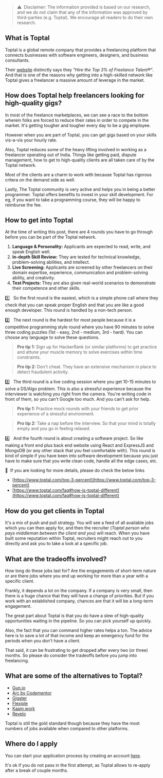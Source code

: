 > ⚠️&nbsp; Disclaimer: The information provided is based on our research, and we do not claim that any of the information was approved by third-parties (e.g. Toptal). We encourage all readers to do their own research.


## What is Toptal

Toptal is a global remote company that provides a freelancing platform that connects businesses with software engineers, designers, and business consultants.

Their [website](https://www.toptal.com/) distinctly says they *"Hire the Top 3% of Freelance Talent®"*. And that is one of the reasons why getting into a high-skilled network like Toptal gives a freelancer a massive amount of leverage in the market.

## How does Toptal help freelancers looking for high-quality gigs?

In most of the freelance marketplaces, we can see a race to the bottom wherein folks are forced to reduce their rates in order to compete in the market. It's getting tougher and tougher every day to be a gig employee.

However when you are part of Toptal, you can get gigs based on your skills vis-a-vis your hourly rate.

Also, Toptal reduces some of the heavy lifting involved in working as a freelancer operating out of India. Things like getting paid, dispute management, how to get to high-quality clients are all taken care of by the Toptal network.

Most of the clients are a charm to work with because Toptal has rigorous critera on the demand side as well.

Lastly, The Toptal community is very active and helps you in being a better programmer. Toptal offers benefits to invest in your skill development. For eg, if you want to take a programming course, they will be happy to reimburse the fee.

## How to get into Toptal

At the time of writing this post, there are 4 rounds you have to go through before you can be part of the Toptal network. 

1. **Language & Personality:** Applicants are expected to read, write, and speak English well.
2. **In-depth Skill Review:** They are tested for technical knowledge, problem-solving abilities, and intellect.
3. **Live Screening:** Applicants are screened by other freelancers on their domain expertise, experience, communication and problem-solving ability, and creativity.
4. **Test Projects:** They are also given real-world scenarios to demonstrate their competence and other skills.

1️⃣ &nbsp; So the first round is the easiest, which is a simple phone call where they check that you can speak proper English and that you are like a good enough developer. This round is handled by a non-tech person.

2️⃣ &nbsp; The next round is the hardest for most people because it is a competitive programming style round where you have 90 minutes to solve three coding puzzles (1st - easy, 2nd - medium, 3rd - hard). You can choose any language to solve these questions.

> **Pro tip 1:** Sign up for HackerRank (or similar platforms) to get practice and attune your muscle memory to solve exercises within time constraints.

> **Pro tip 2:** Don't cheat. They have an extensive mechanism in place to detect fraudulent activity.

3️⃣ &nbsp; The third round is a live coding session where you get 10-15 minutes to solve a DS/Algo problem. This is also a stressful experience because the interviewer is watching you right from the camera. You're writing code in front of them, so you can't Google too much. And you can't ask for help. 

> **Pro tip 1:** Practice mock rounds with your friends to get prior experience of a stressful environment.

> **Pro tip 2:** Take a nap before the interview. So that your mind is totally empty and you go in feeling relaxed. 

4️⃣ &nbsp; And the fourth round is about creating a software project. So like making a front end plus back end website using React and ExpressJS and MongoDB (or any other stack that you feel comfortable with). This round is kind of simple if you have been into software development because you just have to make sure that you write clean code, handle all the edge cases, etc.

🚨&nbsp; If you are looking for more details, please do check the below links

*   [https://www.toptal.com/top-3-percent](https://www.toptal.com/top-3-percent)
*   [https://www.toptal.com/faq#how-is-toptal-different](https://www.toptal.com/faq#how-is-toptal-different)


## How do you get clients in Toptal

It's a mix of push and pull strategy. You will see a feed of all available jobs which you can then apply for, and then the recruiter (*Toptal person who pays middleman between the client and you*) will reach. When you have built some reputation within Toptal, recruiters might reach out to you directly and ask you to take a look at a specific job.

## What are the tradeoffs involved?

How long do these jobs last for? Are the engagements of short-term nature or are there jobs where you end up working for more than a year with a specific client.

Frankly, it depends a lot on the company. If a company is very small, then there is a huge chance that they will have a change of priorities. But if you work with an established company, chances are that it will be a long-term engagement.

The great part about Toptal is that you do have a slew of high-quality opportunities waiting in the pipeline. So you can pick yourself up quickly.

Also, the fact that you can command higher rates helps a ton. The advice here is to save a lot of that income and keep an emergency fund for the periods when you don't have a client. 

That said, it can be frustrating to get dropped after every two (or three) months. So please do consider the tradeoffs before you jump into freelancing.

## What are some of the alternatives to Toptal?

*   [Gun.io](https://www.gun.io/)
*   [Arc by Codementor](https://arc.dev/)
*   [Gigster](https://gigster.com/)
*   [Flexiple](http://flexiple.com/)
*   [Kaam.work](https://www.kaam.work/)
*   [Revelo](https://www.revelo.com/)

Toptal is still the gold standard though because they have the most numbers of jobs available when compared to other platforms.

## Where do I apply

You can start your application process by creating an account [here](https://topt.al/7JcK2d). 

It's ok if you do not pass in the first attempt, as Toptal allows to re-apply after a break of couple months.
